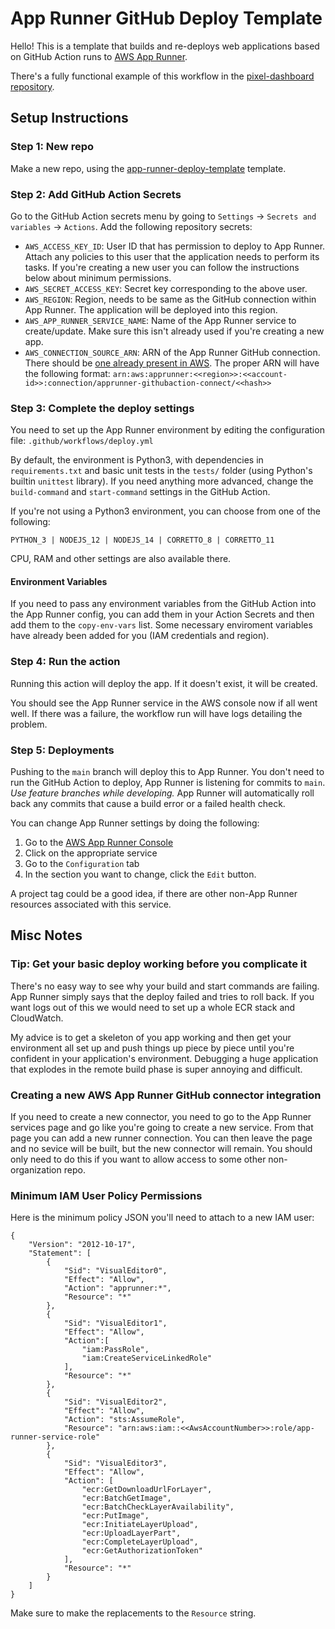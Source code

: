 # App Runner GitHub Deploy Template

Hello! This is a template that builds and re-deploys web applications based on GitHub Action runs to [AWS App Runner][app-runner].

There's a fully functional example of this workflow in the [pixel-dashboard repository][pixel-dashboard].

## Setup Instructions

### Step 1: New repo

Make a new repo, using the [app-runner-deploy-template][app-runner-deploy-template] template.

### Step 2: Add GitHub Action Secrets

Go to the GitHub Action secrets menu by going to `Settings` -> `Secrets and variables` -> `Actions`. Add the following repository secrets:

- `AWS_ACCESS_KEY_ID`: User ID that has permission to deploy to App Runner. Attach any policies to this user that the application needs to perform its tasks. If you're creating a new user you can follow the instructions below about minimum permissions.
- `AWS_SECRET_ACCESS_KEY`: Secret key corresponding to the above user.
- `AWS_REGION`: Region, needs to be same as the GitHub connection within App Runner. The application will be deployed into this region.
- `AWS_APP_RUNNER_SERVICE_NAME`: Name of the App Runner service to create/update. Make sure this isn't already used if you're creating a new app.
- `AWS_CONNECTION_SOURCE_ARN`: ARN of the App Runner GitHub connection. There should be [one already present in AWS][gh-integrations-console]. The proper ARN will have the following format: `arn:aws:apprunner:<<region>>:<<account-id>>:connection/apprunner-githubaction-connect/<<hash>>`

### Step 3: Complete the deploy settings

You need to set up the App Runner environment by editing the configuration file: `.github/workflows/deploy.yml`

By default, the environment is Python3, with dependencies in `requirements.txt` and basic unit tests in the `tests/` folder (using Python's builtin `unittest` library). If you need anything more advanced, change the `build-command` and `start-command` settings in the GitHub Action.

If you're not using a Python3 environment, you can choose from one of the following:

`PYTHON_3 | NODEJS_12 | NODEJS_14 | CORRETTO_8 | CORRETTO_11`

CPU, RAM and other settings are also available there.

#### Environment Variables

If you need to pass any environment variables from the GitHub Action into the App Runner config, you can add them in your Action Secrets and then add them to the `copy-env-vars` list. Some necessary enviroment variables have already been added for you (IAM credentials and region).

### Step 4: Run the action

Running this action will deploy the app. If it doesn't exist, it will be created.

You should see the App Runner service in the AWS console now if all went well. If there was a failure, the workflow run will have logs detailing the problem.

### Step 5: Deployments

Pushing to the `main` branch will deploy this to App Runner. You don't need to run the GitHub Action to deploy, App Runner is listening for commits to `main`. *Use feature branches while developing.* App Runner will automatically roll back any commits that cause a build error or a failed health check.

You can change App Runner settings by doing the following:

1. Go to the [AWS App Runner Console](https://us-east-1.console.aws.amazon.com/apprunner/home?region=us-east-1#/services)
2. Click on the appropriate service
3. Go to the `Configuration` tab
4. In the section you want to change, click the `Edit` button.

A project tag could be a good idea, if there are other non-App Runner resources associated with this service.

## Misc Notes

### Tip: Get your basic deploy working before you complicate it

There's no easy way to see why your build and start commands are failing. App Runner simply says that the deploy failed and tries to roll back. If you want logs out of this we would need to set up a whole ECR stack and CloudWatch.

My advice is to get a skeleton of you app working and then get your environment all set up and push things up piece by piece until you're confident in your application's environment. Debugging a huge application that explodes in the remote build phase is super annoying and difficult.

### Creating a new AWS App Runner GitHub connector integration

If you need to create a new connector, you need to go to the App Runner services page and go like you're going to create a new service. From that page you can add a new runner connection. You can then leave the page and no sevice will be built, but the new connector will remain. You should only need to do this if you want to allow access to some other non-organization repo.

### Minimum IAM User Policy Permissions

Here is the minimum policy JSON you'll need to attach to a new IAM user:

```
{
    "Version": "2012-10-17",
    "Statement": [
        {
            "Sid": "VisualEditor0",
            "Effect": "Allow",
            "Action": "apprunner:*",
            "Resource": "*"
        },
        {
            "Sid": "VisualEditor1",
            "Effect": "Allow",
            "Action":[
                "iam:PassRole",
                "iam:CreateServiceLinkedRole"
            ],
            "Resource": "*"
        },
        {
            "Sid": "VisualEditor2",
            "Effect": "Allow",
            "Action": "sts:AssumeRole",
            "Resource": "arn:aws:iam::<<AwsAccountNumber>>:role/app-runner-service-role"
        },
        {
            "Sid": "VisualEditor3",
            "Effect": "Allow",
            "Action": [
                "ecr:GetDownloadUrlForLayer",
                "ecr:BatchGetImage",
                "ecr:BatchCheckLayerAvailability",
                "ecr:PutImage",
                "ecr:InitiateLayerUpload",
                "ecr:UploadLayerPart",
                "ecr:CompleteLayerUpload",
                "ecr:GetAuthorizationToken"
            ],
            "Resource": "*"
        }
    ]
}
```

Make sure to make the replacements to the `Resource` string.


[gh-apps-console]: https://github.com/settings/installations/
    "GitHub application integrations console"

[gh-integrations-console]: https://us-east-1.console.aws.amazon.com/apprunner/home?region=us-east-1#/connections
    "App Runner GitHub integrations console"

[app-runner]: https://aws.amazon.com/apprunner/
    "AWS App Runner"

[app-runner-deploy-template]: https://github.com/thecityny/app-runner-deploy-template
    "App Runner GitHub Action Template"

[pixel-dashboard]: https://github.com/thecityny/pixel-dashboard
    "Pixel Dashboard GitHub Repo"
